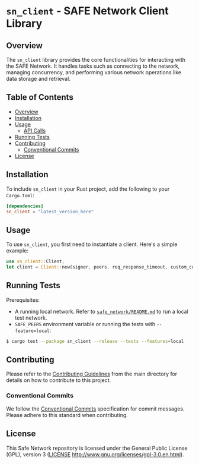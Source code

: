 # `sn_client` - SAFE Network Client Library

## Overview

The `sn_client` library provides the core functionalities for interacting with the SAFE Network. It handles tasks such as connecting to the network, managing concurrency, and performing various network operations like data storage and retrieval.

## Table of Contents

- [Overview](#overview)
- [Installation](#installation)
- [Usage](#usage)
  - [API Calls](#api-calls)
- [Running Tests](#running-tests)
- [Contributing](#contributing)
  - [Conventional Commits](#conventional-commits)
- [License](#license)

## Installation

To include `sn_client` in your Rust project, add the following to your `Cargo.toml`:

```toml
[dependencies]
sn_client = "latest_version_here"
```

## Usage

To use `sn_client`, you first need to instantiate a client. Here's a simple example:

```rust
use sn_client::Client;
let client = Client::new(signer, peers, req_response_timeout, custom_concurrency_limit).await?;
```

## Running Tests

Prerequisites:
* A running local network. Refer to [`safe_network/README.md`](../README.md) to run a local test network.
* `SAFE_PEERS` environment variable or running the tests with `--feature=local`:

```bash
$ cargo test --package sn_client --release --tests --features=local
```

## Contributing

Please refer to the [Contributing Guidelines](../CONTRIBUTING.md) from the main directory for details on how to contribute to this project.

### Conventional Commits

We follow the [Conventional Commits](https://www.conventionalcommits.org/) specification for commit messages. Please adhere to this standard when contributing.

## License

This Safe Network repository is licensed under the General Public License (GPL), version 3 ([LICENSE](LICENSE) http://www.gnu.org/licenses/gpl-3.0.en.html).
